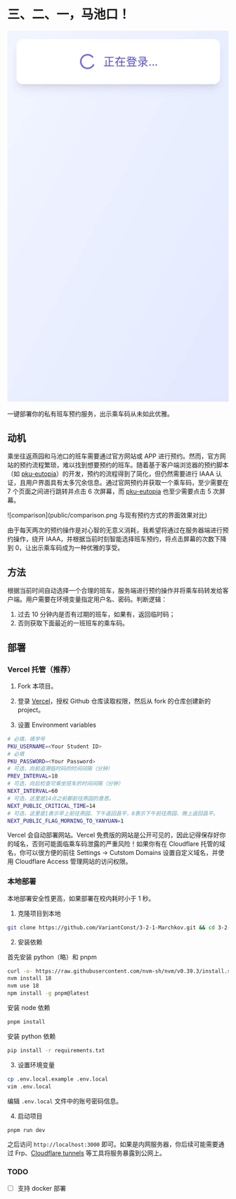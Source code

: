 # 三、二、一，马池口！

![demo](public/demo.gif)

一键部署你的私有班车预约服务，出示乘车码从未如此优雅。

## 动机

乘坐往返燕园和马池口的班车需要通过官方网站或 APP 进行预约。然而，官方网站的预约流程繁琐，难以找到想要预约的班车。随着基于客户端浏览器的预约脚本（如 [pku-eutopia](https://github.com/xmcp/pku-eutopia)）的开发，预约的流程得到了简化，但仍然需要进行 IAAA 认证，且用户界面具有太多冗余信息。通过官网预约并获取一个乘车码，至少需要在 7 个页面之间进行跳转并点击 6 次屏幕，而 [pku-eutopia](https://github.com/xmcp/pku-eutopia) 也至少需要点击 5 次屏幕。

![comparison](public/comparison.png 与现有预约方式的界面效果对比)

由于每天两次的预约操作是对心智的无意义消耗，我希望将通过在服务器端进行预约操作，绕开 IAAA，并根据当前时刻智能选择班车预约，将点击屏幕的次数下降到 0，让出示乘车码成为一种优雅的享受。

## 方法

根据当前时间自动选择一个合理的班车，服务端进行预约操作并将乘车码转发给客户端。用户需要在环境变量指定用户名、密码。判断逻辑：

1. 过去 10 分钟内是否有过期的班车，如果有，返回临时码；
2. 否则获取下面最近的一班班车的乘车码。

## 部署

### Vercel 托管（推荐）

1. Fork 本项目。

2. 登录 [Vercel](https://vercel.com/)，授权 Github 仓库读取权限，然后从 fork 的仓库创建新的 project。

3. 设置 Environment variables

```bash
# 必填，填学号
PKU_USERNAME=<Your Student ID>
# 必填
PKU_PASSWORD=<Your Password>
# 可选，向前追溯临时码的时间间隔（分钟）
PREV_INTERVAL=10
# 可选，向后检查可乘坐班车的时间间隔（分钟）
NEXT_INTERVAL=60
# 可选，这里是14点之前都前往燕园的意思。
NEXT_PUBLIC_CRITICAL_TIME=14
# 可选，这里是1表示早上前往燕园、下午返回昌平，0表示下午前往燕园、晚上返回昌平。
NEXT_PUBLIC_FLAG_MORNING_TO_YANYUAN=1
```

Vercel 会自动部署网站。Vercel 免费版的网站是公开可见的，因此记得保存好你的域名，否则可能面临乘车码泄露的严重风险！如果你有在 Cloudflare 托管的域名，你可以很方便的前往 Settings -> Cutstom Domains 设置自定义域名，并使用 Cloudflare Access 管理网站的访问权限。

### 本地部署

本地部署安全性更高，如果部署在校内耗时小于 1 秒。

1. 克隆项目到本地

```bash
git clone https://github.com/VariantConst/3-2-1-Marchkov.git && cd 3-2-1-Marchkov
```

2. 安装依赖

首先安装 python（略）和 pnpm

```bash
curl -o- https://raw.githubusercontent.com/nvm-sh/nvm/v0.39.3/install.sh | bash
nvm install 18
nvm use 18
npm install -g pnpm@latest
```

安装 node 依赖

```bash
pnpm install
```

安装 python 依赖

```bash
pip install -r requirements.txt
```

3. 设置环境变量

```bash
cp .env.local.example .env.local
vim .env.local
```

编辑 `.env.local` 文件中的账号密码信息。

4. 启动项目

```bash
pnpm run dev
```

之后访问 `http://localhost:3000` 即可。如果是内网服务器，你后续可能需要通过 Frp、[Cloudflare tunnels](https://www.cloudflare.com/zh-cn/products/tunnel/) 等工具将服务暴露到公网上。

### TODO

- [ ] 支持 docker 部署
